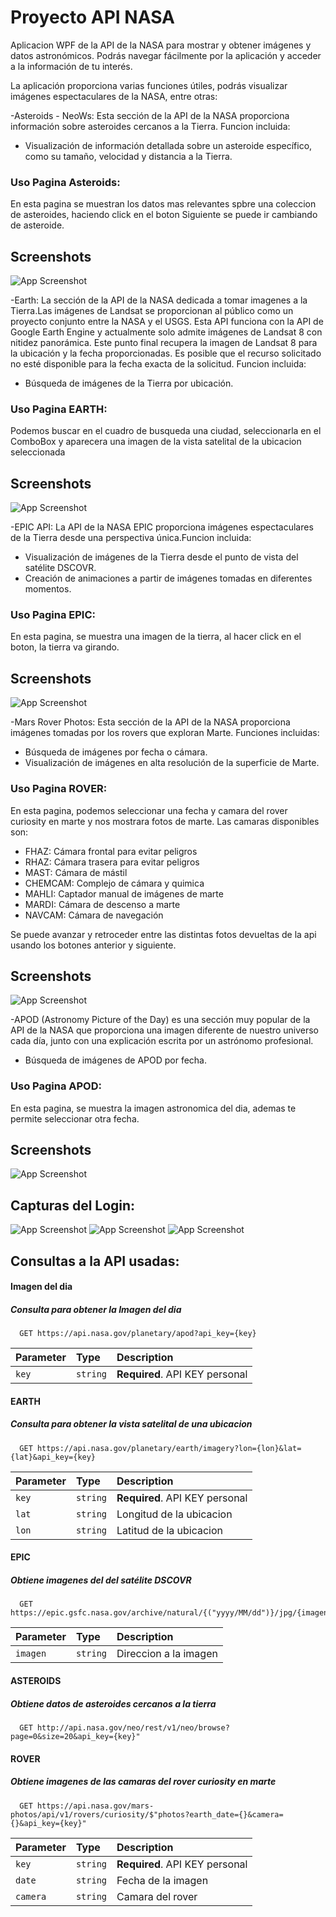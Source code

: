
# Proyecto API NASA

Aplicacion WPF de la API de la NASA para mostrar y obtener imágenes y datos astronómicos. Podrás navegar fácilmente por la aplicación y acceder a la información de tu interés.

La aplicación proporciona varias funciones útiles, podrás visualizar imágenes espectaculares de la NASA, entre otras:

-Asteroids - NeoWs: Esta sección de la API de la NASA proporciona información sobre asteroides cercanos a la Tierra. Funcion incluida:

-   Visualización de información detallada sobre un asteroide específico, como su tamaño, velocidad y distancia a la Tierra.
### Uso Pagina Asteroids:
En esta pagina se muestran los datos mas relevantes spbre una coleccion de asteroides, haciendo click en el boton Siguiente se puede ir cambiando de asteroide. 
## Screenshots

![App Screenshot](https://github.com/sergiomc97/ProyectoApi-main/blob/main/capturas/Captura7.png?raw=true)

-Earth: La sección de la API de la NASA dedicada a tomar imagenes a la Tierra.Las imágenes de Landsat se proporcionan al público como un proyecto conjunto entre la NASA y el USGS. Esta API funciona con la API de Google Earth Engine y actualmente solo admite imágenes de Landsat 8 con nitidez panorámica. Este punto final recupera la imagen de Landsat 8 para la ubicación y la fecha proporcionadas. Es posible que el recurso solicitado no esté disponible para la fecha exacta de la solicitud. Funcion incluida:

-   Búsqueda de imágenes de la Tierra por ubicación.
### Uso Pagina EARTH:
Podemos buscar en el cuadro de busqueda una ciudad, seleccionarla en el ComboBox y aparecera una imagen de la vista satelital de la ubicacion seleccionada
## Screenshots

![App Screenshot](https://github.com/sergiomc97/ProyectoApi-main/blob/main/capturas/Captura8.png?raw=true)

-EPIC API: La API de la NASA EPIC proporciona imágenes espectaculares de la Tierra desde una perspectiva única.Funcion incluida:

-   Visualización de imágenes de la Tierra desde el punto de vista del satélite DSCOVR.
-   Creación de animaciones a partir de imágenes tomadas en diferentes momentos.
### Uso Pagina EPIC:
En esta pagina, se muestra una imagen de la tierra, al hacer click en el boton, la tierra va girando.
## Screenshots

![App Screenshot](https://github.com/sergiomc97/ProyectoApi-main/blob/main/capturas/Captura9.png?raw=true)


-Mars Rover Photos: Esta sección de la API de la NASA proporciona imágenes tomadas por los rovers que exploran Marte. Funciones incluidas:
-   Búsqueda de imágenes por fecha o cámara.
-   Visualización de imágenes en alta resolución de la superficie de Marte.

### Uso Pagina ROVER:
En esta pagina, podemos seleccionar una fecha y camara del rover curiosity en marte y nos mostrara fotos de marte. Las camaras disponibles son:

-   FHAZ: Cámara frontal para evitar peligros
-   RHAZ: Cámara trasera para evitar peligros
-   MAST: Cámara de mástil
-   CHEMCAM: Complejo de cámara y quimica
-   MAHLI: Captador manual de imágenes de marte
-   MARDI: Cámara de descenso a marte
-   NAVCAM: Cámara de navegación

Se puede avanzar y retroceder entre las distintas fotos devueltas de la api usando los botones anterior y siguiente.
## Screenshots

![App Screenshot](https://github.com/sergiomc97/ProyectoApi-main/blob/main/capturas/Captura10.png?raw=true)

-APOD (Astronomy Picture of the Day) es una sección muy popular de la API de la NASA que proporciona una imagen diferente de nuestro universo cada día, junto con una explicación escrita por un astrónomo profesional.
-   Búsqueda de imágenes de APOD por fecha.

### Uso Pagina APOD:
En esta pagina, se muestra la imagen astronomica del dia, ademas te permite seleccionar otra fecha.
## Screenshots

![App Screenshot](https://github.com/sergiomc97/ProyectoApi-main/blob/main/capturas/Captura5.png?raw=true)

## Capturas del Login:

![App Screenshot](https://github.com/sergiomc97/ProyectoApi-main/blob/main/capturas/Captura1.png?raw=true)
![App Screenshot](https://github.com/sergiomc97/ProyectoApi-main/blob/main/capturas/Captura2.png?raw=true)
![App Screenshot](https://github.com/sergiomc97/ProyectoApi-main/blob/main/capturas/Captura3.png?raw=true)



## Consultas a la API usadas:


#### Imagen del dia
##### Consulta para obtener la Imagen del dia

```http
  GET https://api.nasa.gov/planetary/apod?api_key={key}
```

| Parameter | Type     | Description                       |
| :-------- | :------- | :-------------------------------- |
| `key`      | `string` | **Required**. API KEY personal |

#### EARTH
##### Consulta para obtener la vista satelital de una ubicacion

```http
  GET https://api.nasa.gov/planetary/earth/imagery?lon={lon}&lat={lat}&api_key={key}
```

| Parameter | Type     | Description                       |
| :-------- | :------- | :-------------------------------- |
| `key`      | `string` | **Required**. API KEY personal |
| `lat`      | `string` | Longitud de la ubicacion |
| `lon`      | `string` | Latitud de la ubicacion |

#### EPIC
##### Obtiene imagenes del del satélite DSCOVR

```http
  GET https://epic.gsfc.nasa.gov/archive/natural/{("yyyy/MM/dd")}/jpg/{imagenes[i]}.jpg
```

| Parameter | Type     | Description                       |
| :-------- | :------- | :-------------------------------- |
| `imagen`      | `string` | Direccion a la imagen |

#### ASTEROIDS
##### Obtiene datos de asteroides cercanos a la tierra

```http
  GET http://api.nasa.gov/neo/rest/v1/neo/browse?page=0&size=20&api_key={key}"

```

#### ROVER
##### Obtiene imagenes de las camaras del rover curiosity en marte

```http
  GET https://api.nasa.gov/mars-photos/api/v1/rovers/curiosity/$"photos?earth_date={}&camera={}&api_key={key}"

```

| Parameter | Type     | Description                       |
| :-------- | :------- | :-------------------------------- |
| `key`      | `string` | **Required**. API KEY personal |
| `date`      | `string` | Fecha de la imagen |
| `camera`      | `string` | Camara del rover |




